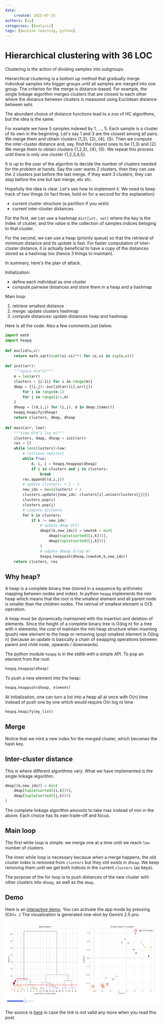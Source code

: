 ```yaml
---
date: 
    created: 2025-07-15
authors: [xy]
categories: [Analysis]
tags: [machine learning, python]
---
```



# Hierarchical clustering with 36 LOC

<!-- more -->
Clustering is the action of dividing samples into subgroups. 

Hierarchical clustering is a bottom up method that gradually merge individual samples into bigger groups until all samples are merged into one group. The criterion for the merge is distance-based. For example, the single linkage algorithm merges clusters that are closest to each other where the distance between clusters is measured using Euclidean distance between sets. 

The abundant choice of distance functions lead to a zoo of HC algorithms, but the idea is the same. 

For example we have 5 samples indexed by 1, ..., 5. Each sample is a cluster of its own in the beginning. Let's say 1 and 3 are the closest among all pairs. We merge them and obtain clusters {1,3}, {2}, {4}, {5}. Then we compute the inter-cluster distance and, say, find the closest ones to be {1,3} and {2}.  We merge them to obtain clusters {1,2,3}, {4}, {5}. We repeat this process until there is only one cluster {1,2,3,4,5}. 

It is up to the user of the algorihm to decide the number of clusters needed for the problem at hands. Say the user wants 2 clusters, then they can use the 2 clusters just before the last merge. If they want 3 clusters, they can stop before the one but last merge, etc etc.

Hopefully the idea is clear. Let's see how to implement it. We need to keep track of two things (in fact three, hold on for a second for the explanation):

- current cluster structure (a partition if you wish)
- current inter-cluster distances

For the first, we can use a hashmap `dict[int, set]` where the key is the index of cluster, and the value is the collection of samples indices beloging to that cluster. 

For the second, we can use a heap (priority queue) so that the retrieval of minimum distance and its update is fast. For faster computation of inter-cluster distance, it is actually beneficial to have a copy of the distances stored as a hashmap too (hence 3 things to maintain). 

In summary, here's the plan of attack. 

Initialization: 

- define each individual as one cluster 
- compute pairwise distances and store them in a heap and a hashmap

Main loop:

1. retrieve smallest distance
1. merge: update clusters hashmap
1. compute distances: update distances heap and hashmap

Here is all the code. Also a few comments just below. 

```py
import math 
import heapq

def euclid(u,v):
    return math.sqrt(sum((ui-vi)**2 for ui,vi in zip(u,v)))

def init(arr):
    """space O(m^2)"""
    m = len(arr)
    clusters = {i:{i} for i in range(m)}
    dmap = {(i,j): euclid(arr[i],arr[j])
        for i in range(m-1)
        for j in range(i+1,m)
    }
    dheap = [(d,i,j) for (i,j), d in dmap.items()]
    heapq.heapify(dheap)
    return clusters, dmap, dheap

def main(arr, low):
    """time O(m^2 log m)"""
    clusters, dmap, dheap = init(arr)
    res = []
    while len(clusters)>low:
        # retrieve smallest
        while True: 
            d, i, j = heapq.heappop(dheap)
            if i in clusters and j in clusters:
                break
        res.append((d,i,j))
        # update clusters: + 1 - 2
        new_idx = max(clusters) + 1
        clusters.update({new_idx: clusters[i].union(clusters[j])})
        clusters.pop(i)
        clusters.pop(j)
        # compute distance
        for k in clusters:
            if k != new_idx:
                # update dmap O(1)
                dmap[(k,new_idx)] = newtok = min(
                    dmap[tuple(sorted([i,k]))],  
                    dmap[tuple(sorted([j,k]))]
                )
                # udpate dheap O(log m)
                heapq.heappush(dheap,(newtok,k,new_idx))
    return clusters, res
```



## Why heap? 

A heap is a complete binary tree (stored in a sequence by arithmetic mapping between nodes and index). In python `heapq` implements the min heap which means that the root is the smallest element and 
all parent node is smaller than the children nodes. The retrival of smallest element is O(1) operation. 

A heap must be dynamically maintained with the insertion and deletion of elements.
Since the height of a complete binary tree is O(log n) for a tree with n elements, the cost of maintain the min heap structure when inserting (push) new element to the heap or removing (pop) smallest element is O(log n) (because an update is basically a chain of swapping operations between parent and child node, upwards / downwards). 

The python module `heapq` is in the stdlib with a simple API. To pop an element from the root: 

```py
heapq.heappop(dheap)
```

To push a new element into the heap:

```py
heapq.heappush(dheap, element)
```

At initialization, one can turn a list into a heap all at once with O(n) time instead of push one by one which would require O(n log n) time

```py
heapq.heapify(my_list)
```

## Merge

Notice that we mint a new index for the merged cluster, which becomes the hash key. 


## Inter-cluster distance

This is where different algorithms vary. What we have implemented is the single linkage algorithm.  

```py
dmap[(k,new_idx)] = min(
    dmap[tuple(sorted([i,k]))],  
    dmap[tuple(sorted([j,k]))]
)
```

The  complete  linkage algorithm amounts to take max instead of min in the above. Each choice has its own trade-off and focus. 


## Main loop

The first while loop is simple: we merge one at a time until we reach `low` number of clusters.


The inner while loop is necessary becasue when a merge happens, the old cluster index is removed from 
`clusters` but they still exists in `dheap`. We keep removing them until we get both indices in the current `clusters` (as keys). 

The purpose of the for loop is to push distances of the new cluster with other clusters into `dheap`, as well as the `dmap`. 

## Demo 

Here is an [interactive demo](https://marimo.app/l/kfj58s). You can activate the app mode by pressing (Ctrl+ .) 
The visualization is generated one-shot by Gemini 2.5 pro. 

![alt text](assets/2025-07-15-hierarchical-1753218010731.png)

The source is [here](https://github.com/xiaochuany/etudes/blob/main/ml-from-scratch/hierarchical.py) in case the link is not valid any more when you read this post. 